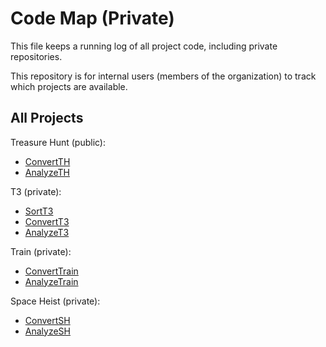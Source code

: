 # Code Map (Private)

This file keeps a running log of all project code, including private repositories.

This repository is for internal users (members of the organization) to track which projects are available.

## All Projects

Treasure Hunt (public):
- [ConvertTH](https://github.com/HSUPipeline/ConvertTH)
- [AnalyzeTH](https://github.com/HSUPipeline/AnalyzeTH)

T3 (private):
- [SortT3](https://github.com/HSUPipeline/SortT3)
- [ConvertT3](https://github.com/HSUPipeline/ConvertT3)
- [AnalyzeT3](https://github.com/HSUPipeline/AnalyzeT3)

Train (private):
- [ConvertTrain](https://github.com/HSUPipeline/ConvertTrain)
- [AnalyzeTrain](https://github.com/HSUpipeline/AnalyzeTrain)

Space Heist (private):
- [ConvertSH](https://github.com/HSUPipeline/ConvertSH)
- [AnalyzeSH](https://github.com/HSUPipeline/AnalyzeSH)
